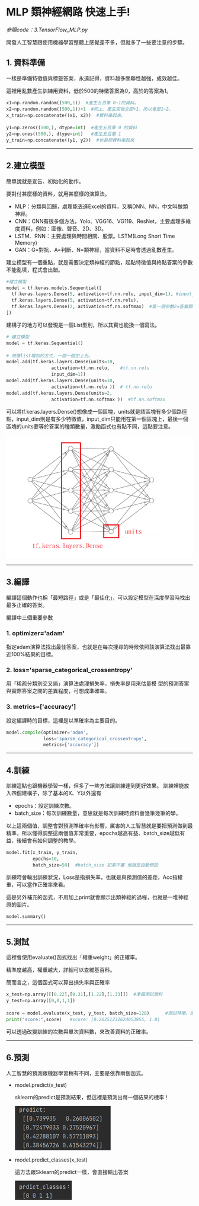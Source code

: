 # MLP 類神經網路 快速上手!

_參照code：3.TensorFlow_MLP.py_


開發人工智慧跟使用機器學習整體上感覺差不多，但就多了一些要注意的步驟。

## 1. 資料準備
一樣是準備特徵值與標籤答案，永遠記得，資料越多關聯性越強，成效越佳。

這裡用亂數產生訓練用資料，低於500的特徵答案為0，高於的答案為1。
```python
x1=np.random.random((500,1))  #產生五百筆 0~1的資料。
x2=np.random.random((500,1))+1  #同上，產生完後全部+1，所以會是1~2。
x_train=np.concatenate((x1, x2))  #資料串起來。

y1=np.zeros((500,), dtype=int)  #產生五百筆 0 的資料
y2=np.ones((500,), dtype=int)   #產生五百筆 1
y_train=np.concatenate((y1, y2))  #也是把資料串起來
```
---
## 2.建立模型
簡單說就是宣告、初始化的動作。

要對付甚麼樣的資料，就用甚麼樣的演算法。

+ MLP：分類與回歸，處理能丟進Excel的資料，又稱DNN、NN，中文叫做類神經。
+ CNN：CNN有很多個方法，Yolo、VGG16、VG119、ResNet，主要處理多維度資料，例如：圖像、聲音、2D、3D。
+ LSTM、RNN：主要處理與時間相關、股票。LSTM(Long Short Time Memory)
+ GAN：G=對抗、A=判斷、N=類神經，當資料不足時會透過亂數產生。

建立模型有一個重點，就是需要決定類神經的節點，起點特徵值與終點答案的參數不能亂填，程式會出錯。

```python
#建立模型
model = tf.keras.models.Sequential([
  tf.keras.layers.Dense(5, activation=tf.nn.relu, input_dim=1), #input_dim=特徵數
  tf.keras.layers.Dense(5, activation=tf.nn.relu),
  tf.keras.layers.Dense(2, activation=tf.nn.softmax)  #第一個參數2=答案類別數。
])
```
建構子的地方可以發現是一個List型別，所以其實也能換一個寫法。

```python
# 建立模型
model = tf.keras.Sequential()

# 用像list增加的方式，一個一個加上去。
model.add(tf.keras.layers.Dense(units=10,
                 activation=tf.nn.relu,    #tf.nn.relu
                 input_dim=1))
model.add(tf.keras.layers.Dense(units=10,
                 activation=tf.nn.relu ))  # tf.nn.relu
model.add(tf.keras.layers.Dense(units=2,
                 activation=tf.nn.softmax ))  #tf.nn.softmax
```

可以將tf.keras.layers.Dense()想像成一個區塊，units就是該區塊有多少個路徑點，input_dim則是有多少特徵值，input_dim只能用在第一個區塊上，最後一個區塊的units要等於答案的種類數量，激勵函式也有點不同，這點要注意。

![MLP](./IMG/MLP.png)

---

## 3.編譯
編譯這個動作也稱「最短路徑」或是「最佳化」，可以設定模型在深度學習時找出最多正確的答案。

編譯中三個重要參數
### 1. optimizer='adam'
   指定adam演算法找出最佳答案，也就是在每次搜尋的時候依照該演算法找出最靠近100%結果的目標。

### 2. loss='sparse_categorical_crossentropy'
用「稀疏分類別交叉熵」演算法處理損失率，損失率是用來估量模
型的預測答案與實際答案之間的差異程度，可想成準確率。

### 3. metrics=['accuracy']
設定編譯時的目標，這裡是以準確率為主要目的。


```python
model.compile(optimizer='adam',
              loss='sparse_categorical_crossentropy',
              metrics=['accuracy'])
```

---

## 4.訓練
訓練這點也跟機器學習一樣，但多了一些方法讓訓練達到更好效果。
訓練裡能放入四個建構子，除了基本的X、Y以外還有
+ epochs：設定訓練次數。
+ batch_size：每次訓練數量，意思就是每次訓練時資料會幾筆幾筆的學。

以上這兩個值，調整會對預測準確率有影響，厲害的人工智慧就是要把預測做到最精準，所以懂得調整這兩個值非常重要，epochs越高有益、batch_size越低有益，後續會有如何調整的教學。
```python
model.fit(x_train, y_train,
          epochs=10,
          batch_size=50)  #batch_size 如果不塞 他就是自動預設
```
訓練時會輸出訓練狀況，Loss是指損失率，也就是與預測值的差距，Acc指權重，可以當作正確率來看。

這是另外補充的函式，不用加上print就會顯示出類神經的過程，也就是一堆神經原的圖片。
```python
model.summary()
```
---

## 5.測試
這裡會使用evaluate()函式找出「權重weight」的正確率。

精準度越高，權重越大，詳細可以查維基百科。

簡而言之，這個函式可以算出損失率與正確率

```python
x_test=np.array([[0.22],[0.31],[1.22],[1.33]])  #準備測試資料
y_test=np.array([0,0,1,1])

score = model.evaluate(x_test, y_test, batch_size=128)      #測試特徵、測試答案、單次評估數量。
print("score:",score)   #score: [0.26251232624053955, 1.0]
```

可以透過改變訓練的次數與單次資料數，來改善資料的正確率。

---

## 6.預測

人工智慧的預測跟機器學習稍有不同，主要是依靠兩個函式。
+ model.predict(x_test)
  
  sklearn的predict是預測結果，但這裡是預測出每一個結果的機率！

  ![predict](./IMG/predict.png)

+ model.predict_classes(x_test)

  這方法跟Sklearn的predict一樣，會直接輸出答案

  ![predict_classes](IMG/predict_classes.png)